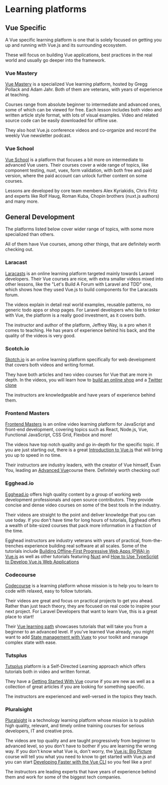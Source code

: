 # Learning platforms

## Vue Specific
A Vue specific learning platform is one that is solely focused on getting you up and running with Vue.js and its surrounding ecosystem. 

These will focus on building Vue applications, best practices in the real world and usually go deeper into the framework.

### Vue Mastery
[Vue Mastery](https://www.vuemastery.com/) is a specialized Vue learning platform, hosted by Gregg Pollack and Adam Jahr. Both of them are veterans, with years of experience at teaching.

Courses range from absolute beginner to intermediate and advanced ones, some of which can be viewed for free. Each lesson includes both video and written article style format, with lots of visual examples. Video and related source code can be easily downloaded for offline use.

They also host Vue.js conference videos and co-organize and record the weekly Vue newsletter podcast.

### Vue School
[Vue School](https://vueschool.io/) is a platform that focuses a bit more on intermediate to advanced Vue users. Their courses cover a wide range of topics, like component testing, nuxt, vuex, form validation, with both free and paid version, where the paid account can unlock further content on some courses.

Lessons are developed by core team members Alex Kyriakidis, Chris Fritz and experts like Rolf Haug, Roman Kuba, Chopin brothers (nuxt.js authors) and many more.

## General Development
The platforms listed below cover wider range of topics, with some more specialized than others. 

All of them have Vue courses, among other things, that are definitely worth checking out.

### Laracast
[Laracasts](https://laracasts.com/) is an online learning platform targeted mainly towards Laravel developers. Their Vue courses are nice, with extra smaller videos mixed into other lessons, like the "Let's Build A Forum with Laravel and TDD" one, which shows how they used Vue.js to build components for the Laracasts forum.

The videos explain in detail real world examples, reusable patterns, no generic todo apps or shop pages. For Laravel developers who like to tinker with Vue, the platform is a really good investment, as it covers both.

The instructor and author of the platform, Jeffrey Way, is a pro when it comes to teaching. He has years of experience behind his back, and the quality of the videos is very good.

### Scotch.io
[Skotch.io](http://scotch.io/) is an online learning platform specifically for web development that covers both videos and writing format.

They have both articles and two video courses for Vue that are more in depth. In the videos, you will learn how to [build an online shop](https://scotch.io/courses/build-an-online-shop-with-vue) and a [Twitter clone](https://scotch.io/courses/build-a-twitter-clone-with-adonis-and-vue)

The instructors are knowledgeable and have years of experience behind them.

### Frontend Masters
[Frontend Masters](https://frontendmasters.com/) is an online video learning platform for JavaScript and front-end development, covering topics such as React, Node.js, Vue, Functional JavaScript, CSS Grid, Flexbox and more!

The videos have top notch quality and go in-depth for the specific topic. If you are just starting out, there is a great [Introduction to Vue.js](https://frontendmasters.com/courses/vue/) that will bring you up to speed in no time.

Their instructors are industry leaders, with the creator of Vue himself, Evan You, leading an [Advanced Vue](https://frontendmasters.com/courses/advanced-vue/)course there. Definitely worth checking out! 

### Egghead.io
[Egghead.io](https://egghead.io/) offers high quality content by a group of working web development professionals and open source contributors. They provide concise and dense video courses on some of the best tools in the industry.

Their videos are straight to the point and deliver knowledge that you can use today. If you don't have time for long hours of tutorials, Egghead offers a wealth of bite-sized courses that pack more information in a fraction of the time.

Egghead instructors are industry veterans with years of practical, from-the-trenches experience building real software at all scales. Some of the tutorials include [Building Offline-First Progressive Web Apps (PWA) in Vue.js](https://egghead.io/courses/offline-first-progressive-web-apps-pwa-in-vue-js) as well as other tutorials featuring [Nuxt](https://egghead.io/search?query=nuxt) and [How to Use TypeScript to Develop Vue.js Web Applications](https://egghead.io/courses/use-typescript-to-develop-vue-js-web-applications)

### Codecourse
[Codecourse](https://codecourse.com) is a learning platform whose mission is to help you to learn to code with relaxed, easy to follow tutorials.

Their videos are great and focus on practical projects to get you ahead. Rather than just teach theory, they are focused on real code to inspire your next project. For Laravel Developers that want to learn Vue, this is a great place to start! 

Their [Vue learning path](https://codecourse.com/subjects/vue-js) showcases tutorials that will take you from a beginner to an advanced level. If you've learned Vue already, you might want to add [State management with Vuex](https://codecourse.com/paths/state-management-with-vuex) to your toolkit and manage complex state with ease. 

### Tutsplus
[Tutsplus](https://code.tutsplus.com/) platform is a Self-Directed Learning approach which offers tutorials both in video and written format. 

They have a [Getting Started With Vue](https://code.tutsplus.com/courses/get-started-with-vue) course if you are new as well as a collection of great articles if you are looking for something specific.

The instructors are experienced and well-versed in the topics they teach.

### Pluralsight
[Pluralsight](https://www.pluralsight.com/paths/vue) is a technology learning platform whose mission is to publish high quality, relevant, and timely online training courses for serious developers, IT and creative pros. 

The videos are top quality and are taught progressively from beginner to advanced level, so you don't have to bother if you are learning the wrong way. If you don't know what Vue is, don't worry, the [Vue.js: Big Picture](https://www.pluralsight.com/courses/vuejs-big-picture) course will tell you what you need to know to get started with Vue.js and you can start [Developing Faster with the Vue CLI](https://www.pluralsight.com/courses/vue-cli-developing-faster) so you feel like a pro!


The instructors are leading experts that have years of experience behind them and work for some of the biggest tech companies.

